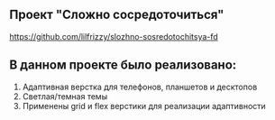 ## Проект "Сложно сосредоточиться"
https://github.com/lilfrizzy/slozhno-sosredotochitsya-fd

## В данном проекте было реализовано:
1. Адаптивная верстка для телефонов, планшетов и десктопов
2. Светлая/темная темы
3. Применены grid и flex верстики для реализации адаптивности
